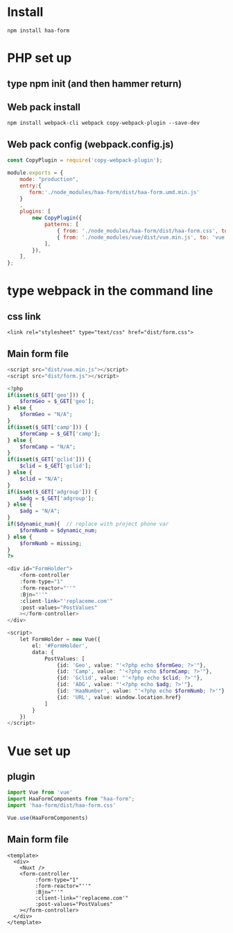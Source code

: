# Install
`npm install haa-form`
# PHP set up

## type **npm init** (and then hammer return)

## Web pack install
`npm install webpack-cli webpack copy-webpack-plugin --save-dev`

## Web pack config (webpack.config.js)
```javascript
const CopyPlugin = require('copy-webpack-plugin');

module.exports = {
    mode: "production",
    entry:{
       form:'./node_modules/haa-form/dist/haa-form.umd.min.js'
    }
    ,
    plugins: [
        new CopyPlugin({
            patterns: [
                { from: './node_modules/haa-form/dist/haa-form.css', to: 'form.css' },
                { from: './node_modules/vue/dist/vue.min.js', to: 'vue.min.js' },
            ],
        }),
    ],
};
```
# type __webpack__ in the command line
## css link
`<link rel="stylesheet" type="text/css" href="dist/form.css">`

## Main form file
```php
<script src="dist/vue.min.js"></script>
<script src="dist/form.js"></script>

<?php
if(isset($_GET['geo'])) {
    $formGeo = $_GET['geo'];
} else {
    $formGeo = "N/A";
}
if(isset($_GET['camp'])) {
    $formCamp = $_GET['camp'];
} else {
    $formCamp = "N/A";
}
if(isset($_GET['gclid'])) {
    $clid = $_GET['gclid'];
} else {
    $clid = "N/A";
}
if(isset($_GET['adgroup'])) {
    $adg = $_GET['adgroup'];
} else {
    $adg = "N/A";
}
if($dynamic_num){  // replace with project phone var
    $formNumb = $dynamic_num;
} else {
    $formNumb = missing;
}
?>

<div id="FormHolder">
    <form-controller
    :form-type="1"
    :form-reactor="''"
    :Bjn="''"
    :client-link="'replaceme.com'"
    :post-values="PostValues"
    ></form-controller>
</div>

<script>
    let FormHolder = new Vue({
        el: '#FormHolder',
        data: {
            PostValues: [
                {id: 'Geo', value: "'<?php echo $formGeo; ?>'"},
                {id: 'Camp', value: "'<?php echo $formCamp; ?>'"},
                {id: 'Gclid', value: "'<?php echo $clid; ?>'"},
                {id: 'ADG', value: "'<?php echo $adg; ?>'"},
                {id: 'HaaNumber', value: "'<?php echo $formNumb; ?>'"},
                {id: 'URL', value: window.location.href}
            ]
        }
    })
</script>

```

# Vue set up
## plugin
```javascript
import Vue from 'vue'
import HaaFormComponents from "haa-form";
import 'haa-form/dist/haa-form.css'

Vue.use(HaaFormComponents)

```
## Main form file
```vue
<template>
  <div>
    <Nuxt />
    <form-controller
         :form-type="1"
         :form-reactor="''"
         :Bjn="''"
         :client-link="'replaceme.com'"
         :post-values="PostValues"
    ></form-controller>
  </div>
</template>

```


